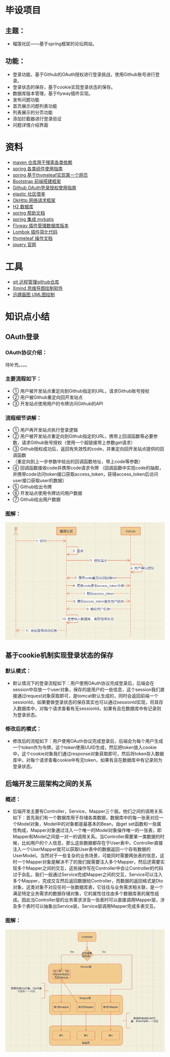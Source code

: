 # 毕设项目
## 主题：
* 榴莲社区——基于spring框架的论坛网站。
## 功能：
* 登录功能，基于Github的OAuth授权进行登录挑战，使用Github账号进行登录。
* 登录状态的保存，基于cookie实现登录状态的保存。
* 数据库版本管理，基于flyway插件实现。
* 发布问题功能
* 首页展示问题列表功能
* 列表展示的分页功能
* 添加拦截器进行登录验证
* 问题详情介绍界面

# 资料
* [maven 仓库用于搜索各类依赖](https://mvnrepository.com/)
* [spring 各类组件使用指南](https://spring.io/guides/)
* [spring 基于thymeleaf实现第一个网页](https://spring.io/guides/gs/serving-web-content/)
* [Bootstrap 前端搭建框架](https://www.bootcss.com/)
* [Github OAuth登录授权使用指南](https://docs.github.com/cn/developers/apps/building-oauth-apps/creating-an-oauth-app/)
* [elastic 社区借鉴](https://elasticsearch.cn/explore/)
* [OkHttp 网络请求框架](https://square.github.io/okhttp/)
* [H2 数据库](http://www.h2database.com/html/main.html/)
* [spring 帮助文档](https://docs.spring.io/spring-boot/docs/2.0.0.RC1/reference/htmlsingle/#boot-features-embedded-database-support)
* [spring 集成 mybatis ](https://mybatis.org/spring-boot-starter/mybatis-spring-boot-autoconfigure/)
* [Flyway 插件管理数据库版本](https://flywaydb.org/documentation/getstarted/firststeps/maven/)
* [Lombok 插件简化代码](http://wjhsh.net/janes-p-9242497.html/)
* [thymeleaf 操作文档](http://thymeleaf.org/doc/tutorials/3.0/usingthymeleaf.html#iteration/)
* [jquery 官网](https://jquery.com/)

# 工具
* [git 远程管理github仓库](https://git-scm.com/)
* [Xmind 思维导图绘制软件](https://xmind.cn/)
* [迅捷画图 UML图绘制](https://www.liuchengtu.com/)

# 知识点小结
## OAuth登录
### OAuth协议介绍：
待补充。。。。
### 主要流程如下：
* ① 用户被开发站点重定向到Github指定的URL，请求Github账号授权
* ② 用户被Github重定向回开发站点
* ③ 开发站点使用用户的令牌访问Github的API
### 流程细节讲解：
* ① 用户再开发站点执行登录逻辑
* ② 用户被开发站点重定向到Github指定的URL，携带上回调函数等必要参数，请求Github账号授权（使用一个超链接带上参数get请求）
* ③ Github授权成功后，返回有失效性的code，并重定向回开发站点提供的回调函数
* （重定向到上一步参数中给出的回调函数地址，带上code等参数）
* ④ 回调函数接收code并携带code请求令牌 （回调函数中实现code的抽取，并携带code访问token接口获取access_token，获得access_token后访问user接口获取user的数据）
* ⑤ Github给出令牌
* ⑥ 开发站点使用令牌访问用户数据
* ⑦ Github给出用户数据
### 图解：
![OAuth 图解](./assets/OAuth.png)

## 基于cookie机制实现登录状态的保存
### 默认模式：
- 默认情况下的登录流程如下：用户使用OAuth协议完成登录后，后端会在session中存放一个user对象，保存的是用户的一些信息，这个session我们直接通过request对象获取即可，是tomcat默认生成的，同时会返回前端一个sessionId，如果要做登录状态的保存其实也可以通过sessionId实现，将其存入数据库中，对每个请求查看有无sessionId，如果有且在数据库中有记录则为登录状态。
### 修改后的模式：
- 修改后的流程如下：用户使用OAuth协议完成登录后，后端会为每个用户生成一个token作为令牌，这个token使用UUID生成，然后把token放入cookie中，这个cookie对象我们通过response对象获取即可，然后将token存入数据库中，对每个请求查看cookie中有无token，如果有且在数据库中有记录则为登录状态。

## 后端开发三层架构之间的关系
### 概述：
- 后端开发主要有Controller，Service，Mapper三个层。他们之间的调用关系如下：首先我们有一个数据库用于存储各类数据，数据库中的每一张表对应一个Model对象，Model中的对象都是最基本的Bean，由get set函数和一些属性构成，Mapper对象通过注入一个唯一的Model对象操作唯一的一张表，即Mapper和Model之间是一对一的调用关系。当Controller需要某一类数据的时候，比如用户的个人信息，那么这些数据都存在于User表中，Controller直接注入一个UserMapper就可以获取User表中的数据返回一个存有数据的UserModel。当然对于一些复杂的业务场景，可能同时需要两张表的信息，这时一个Mapper对象是解决不了的我们就需要注入多个Mapper，然后还需要实现多个Mapper之间的交互，这些操作写在Controller中会让Controller的代码过于杂乱，我们一般通过Service完成Mapper之间的交互，Service可以注入多个Mapper，完成交互然后返回数据给Controller，而数据的返回格式是Dto对象，这类对象不对应任何一张数据库表，它往往与业务需求相关联，是一个满足特定业务需求的数据存储对象，它的属性往往由多个数据库表的属性组成。因此当Controller层的业务需求涉及一张表时可以直接调用Mapper层，涉及多个表时可以抽象出Service层，Service层调用Mapper完成多表交互。
### 图解：
![后端三层架构图解](./assets/Con_Service_Mapper.png)